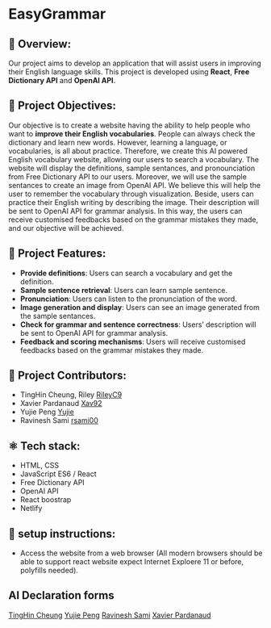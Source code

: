 # EasyGrammar

## 📖 Overview:

Our project aims to develop an application that will assist users in improving their English language skills. This project is developed using **React**, **Free Dictionary API** and **OpenAI API**.

## 🎯 Project Objectives:

Our objective is to create a website having the ability to help people who want to **improve their English vocabularies**. People can always check the dictionary and learn new words. However, learning a language, or vocabularies, is all about practice. Therefore, we create this AI powered English vocabulary website, allowing our users to search a vocabulary. The website will display the definitions, sample sentances, and pronounciation from Free Dictionary API to our users. Moreover, we will use the sample sentances to create an image from OpenAI API. We believe this will help the user to remember the vocabulary through visualization. Beside, users can practice their English writing by describing the image. Their description will be sent to OpenAI API for grammar analysis. In this way, the users can receive customised feedbacks based on the grammar mistakes they made, and our objective will be achieved.

## 🚀 Project Features:

- **Provide definitions**: Users can search a vocabulary and get the definition.
- **Sample sentence retrieval**: Users can learn sample sentence.
- **Pronunciation**: Users can listen to the pronunciation of the word.
- **Image generation and display**: Users can see an image generated from the sample sentances.
- **Check for grammar and sentence correctness**: Users’ description will be sent to OpenAI API for grammar analysis.
- **Feedback and scoring mechanisms**: Users will receive customised feedbacks based on the grammar mistakes they made.

## 👥 Project Contributors:

- TingHin Cheung, Riley [RileyC9](https://github.com/RileyC9)
- Xavier Pardanaud [Xav92](https://github.com/Xav92)
- Yujie Peng [Yujie](https://github.com/Peng-Yujie)
- Ravinesh Sami [rsami00](https://github.com/rsami00)

## ⚛️ Tech stack:

- HTML, CSS
- JavaScript ES6 / React
- Free Dictionary API
- OpenAI API
- React boostrap
- Netlify

## 🛜 setup instructions:

- Access the website from a web browser (All modern browsers should be able to support react website expect Internet Exploere 11 or before, polyfills needed).

## AI Declaration forms

[TingHin Cheung](./AIDeclarationForms/p1_AI_declaration_TingHin_Cheung_100396747.pdf)
[Yujie Peng](./AIDeclarationForms/p1_AI_Declaration_Yujie_Peng_100407970.pdf)
[Ravinesh Sami](./AIDeclarationForms/p1_AI_Declaration_Ravinesh_Sami_100399749.pdf)
[Xavier Pardanaud](AIDeclarationForms/P1_AI_Declaration_Xavier_Pardanaud_100309633.pdf)
